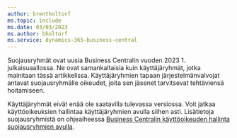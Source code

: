 ```yaml
---
author: brentholtorf
ms.topic: include
ms.date: 03/03/2023
ms.author: bholtorf
ms.service: dynamics-365-business-central
---
```


Suojausryhmät ovat uusia Business Centralin vuoden 2023 1. julkaisuaallossa. Ne ovat samankaltaisia kuin käyttäjäryhmät, jotka mainitaan tässä artikkelissa. Käyttäjäryhmien tapaan järjestelmänvalvojat antavat suojausryhmälle oikeudet, joita sen jäsenet tarvitsevat tehtäviensä hoitamiseen.

Käyttäjäryhmät eivät enää ole saatavilla tulevassa versiossa. Voit jatkaa käyttöoikeuksien hallintaa käyttäjäryhmien avulla siihen asti. Lisätietoja suojausryhmistä on ohjeaiheessa [ Business Centralin käyttöoikeuden hallinta suojausryhmien avulla](../ui-security-groups.md).
